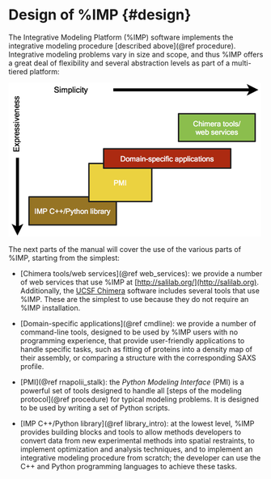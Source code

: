 Design of %IMP {#design}
==============

The Integrative Modeling Platform (%IMP) software implements the
integrative modeling procedure [described above](@ref procedure).
Integrative modeling
problems vary in size and scope, and thus %IMP offers a great deal of
flexibility and several abstraction levels as part of a multi-tiered
platform:

<img class="textfigure" src="imp-design.png"
     alt="IMP software design">

The next parts of the manual will cover the use of the various parts of
%IMP, starting from the simplest:

 - [Chimera tools/web services](@ref web_services):
   we provide a number of web services that
   use %IMP at [http://salilab.org/](http://salilab.org). Additionally,
   the [UCSF Chimera](http://www.cgl.ucsf.edu/chimera/) software includes
   several tools that use %IMP. These are the simplest to use because they
   do not require an %IMP installation.

 - [Domain-specific applications](@ref cmdline):
   we provide a number of command-line tools, designed to be used by %IMP
   users with no programming experience, that provide user-friendly
   applications to handle specific tasks, such as fitting of proteins into
   a density map of their assembly, or comparing a structure with the
   corresponding SAXS profile.

 - [PMI](@ref rnapolii_stalk):
   the _Python Modeling Interface_ (PMI) is a powerful set of tools designed
   to handle all [steps of the modeling protocol](@ref procedure) for
   typical modeling problems. It is designed to be used by writing a set of
   Python scripts.

 - [IMP C++/Python library](@ref library_intro): at the lowest level,
   %IMP provides building blocks and tools to allow methods developers to
   convert data from new experimental methods into spatial restraints,
   to implement optimization and analysis techniques, and to implement an
   integrative modeling procedure from scratch; the developer can use the
   C++ and Python programming languages to achieve these tasks.
